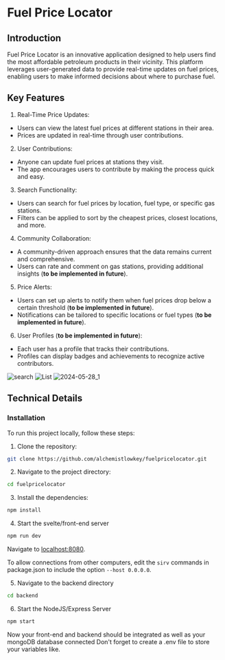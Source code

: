 # Fuel Price Locator

## Introduction

Fuel Price Locator is an innovative application designed to help users find the most affordable petroleum products in their vicinity. This platform leverages user-generated data to provide real-time updates on fuel prices, enabling users to make informed decisions about where to purchase fuel.

## Key Features

1. Real-Time Price Updates:

- Users can view the latest fuel prices at different stations in their area.
- Prices are updated in real-time through user contributions.

2. User Contributions:

- Anyone can update fuel prices at stations they visit.
- The app encourages users to contribute by making the process quick and easy.

3. Search Functionality:

- Users can search for fuel prices by location, fuel type, or specific gas stations.
- Filters can be applied to sort by the cheapest prices, closest locations, and more.

4. Community Collaboration:

- A community-driven approach ensures that the data remains current and comprehensive.
- Users can rate and comment on gas stations, providing additional insights (**to be implemented in future**).

5. Price Alerts:

- Users can set up alerts to notify them when fuel prices drop below a certain threshold (**to be implemented in future**).
- Notifications can be tailored to specific locations or fuel types (**to be implemented in future**).

6. User Profiles (**to be implemented in future**):

- Each user has a profile that tracks their contributions.
- Profiles can display badges and achievements to recognize active contributors.

![search](https://github.com/alchemistlowkey/fuelpricelocator/assets/46524038/f2eb9908-13a8-421e-b9aa-59251c670622)
![List](https://github.com/alchemistlowkey/fuelpricelocator/assets/46524038/0425fbf7-411e-4398-ac22-333bd274ff3b)
![2024-05-28_1](https://github.com/alchemistlowkey/fuelpricelocator/assets/46524038/4df729d0-260d-46e6-9feb-a23ee76932c6)

## Technical Details

### Installation

To run this project locally, follow these steps:

1. Clone the repository:

```bash
git clone https://github.com/alchemistlowkey/fuelpricelocator.git
```

2. Navigate to the project directory:

```bash
cd fuelpricelocator
```

3. Install the dependencies:

```bash
npm install
```

4. Start the svelte/front-end server

```bash
npm run dev
```

Navigate to [localhost:8080](http://localhost:8080).

To allow connections from other computers, edit the `sirv` commands in package.json to include the option `--host 0.0.0.0`.

5. Navigate to the backend directory

```bash
cd backend
```

6. Start the NodeJS/Express Server

```bash
npm start
```

Now your front-end and backend should be integrated as well as your mongoDB database connected
Don't forget to create a .env file to store your variables like.
